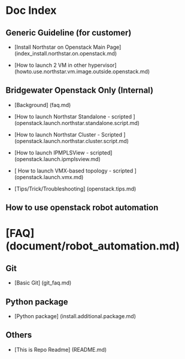 # Doc Index

## Generic Guideline (for customer)

* [Install Northstar on Openstack Main Page] (index_install.northstar.on.openstack.md)

* [How to launch 2 VM in other hypervisor] (howto.use.northstar.vm.image.outside.openstack.md)

## Bridgewater Openstack Only (Internal)

* [Background] (faq.md)

* [How to launch Northstar Standalone - scripted ] (openstack.launch.northstar.standalone.script.md)

* [How to launch Northstar Cluster - Scripted ] (openstack.launch.northstar.cluster.script.md)

* [How to launch IPMPLSView - scripted] (openstack.launch.ipmplsview.md)

* [ How to launch VMX-based topology - scripted ] (openstack.launch.vmx.md)

* [Tips/Trick/Troubleshooting] (openstack.tips.md)

## How to use openstack robot automation

# [FAQ] (document/robot_automation.md)


## Git

* [Basic Git] (git_faq.md)

## Python package

* [Python package] (install.additional.package.md)


## Others 

* [This is Repo Readme] (README.md)
